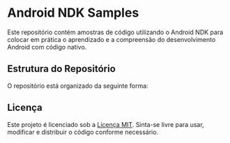 # Android NDK Samples
Este repositório contém amostras de código utilizando o Android NDK para colocar em prática o aprendizado e a compreensão do desenvolvimento Android com código nativo.

## Estrutura do Repositório
O repositório está organizado da seguinte forma:

## Licença
Este projeto é licenciado sob a [Licença MIT](LICENSE). Sinta-se livre para usar, modificar e distribuir o código conforme necessário.
